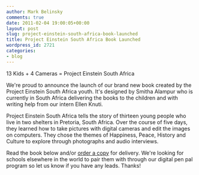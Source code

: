 ```yaml
---
author: Mark Belinsky
comments: true
date: 2011-02-04 19:00:05+00:00
layout: post
slug: project-einstein-south-africa-book-launched
title: Project Einstein South Africa Book Launched
wordpress_id: 2721
categories:
- blog
---
```


13 Kids + 4 Cameras = Project Einstein South Africa

We're proud to announce the launch of our brand new book created by the Project Einstein South Africa youth. It's designed by Smitha Alampur who is currently in South Africa delivering the books to the children and with writing help from our intern Ellen Knuti.

Project Einstein South Africa tells the story of thirteen young people who live in two shelters in Pretoria, South Africa. Over the course of five days, they learned how to take pictures with digital cameras and edit the images on computers. They chose the themes of Happiness, Peace, History and Culture to explore through photographs and audio interviews.

Read the book below and/or [order a copy](http://www.blurb.com/bookstore/detail/1889164) for delivery. We're looking for schools elsewhere in the world to pair them with through our digital pen pal program so let us know if you have any leads. Thanks!


